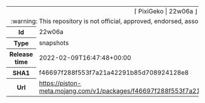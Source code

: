<html><table>
<tr><td colspan="2" align="center"><img width="0" height="0"><br/>⌈ PixiGeko | 22w06a ⌋<br/><img width="0" height="0"></td></tr>
<tr><td colspan="2" align="center"><img width="0" height="0"><br/>
:warning: This repository is not official, approved, endorsed, associated or connected with Mojang :warning:
<br/><img width="0" height="0"></td></tr>
<tr><th>Id</th><td>22w06a</td></tr>
<tr><th>Type</th><td>snapshots</td></tr>
<tr><th>Release time</th><td>2022-02-09T16:47:48+00:00</td></tr>
<tr><th>SHA1</th><td>f46697f288f553f7a21a42291b85d708924128e8</td></tr>
<tr><th>Url</th><td><a href="https://piston-meta.mojang.com/v1/packages/f46697f288f553f7a21a42291b85d708924128e8/22w06a.json">https://piston-meta.mojang.com/v1/packages/f46697f288f553f7a21a42291b85d708924128e8/22w06a.json</a></td></tr>